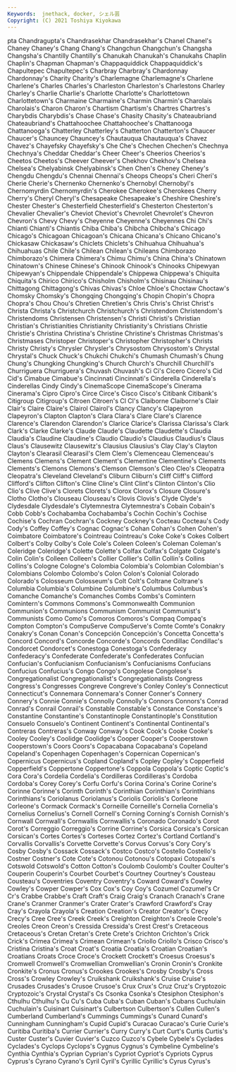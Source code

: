 ```yaml
---
Keywords:  jnethack, docker, シェル芸
Copyright: (C) 2021 Toshiya Kiyokawa
---
```

pta
Chandragupta's Chandrasekhar Chandrasekhar's Chanel Chanel's Chaney Chaney's Chang Chang's Changchun
Changchun's Changsha Changsha's Chantilly Chantilly's Chanukah Chanukah's Chanukahs Chaplin Chaplin's
Chapman Chapman's Chappaquiddick Chappaquiddick's Chapultepec Chapultepec's Charbray Charbray's Chardonnay Chardonnay's
Charity Charity's Charlemagne Charlemagne's Charlene Charlene's Charles Charles's Charleston Charleston's
Charlestons Charley Charley's Charlie Charlie's Charlotte Charlotte's Charlottetown Charlottetown's Charmaine
Charmaine's Charmin Charmin's Charolais Charolais's Charon Charon's Chartism Chartism's Chartres
Chartres's Charybdis Charybdis's Chase Chase's Chasity Chasity's Chateaubriand Chateaubriand's Chattahoochee
Chattahoochee's Chattanooga Chattanooga's Chatterley Chatterley's Chatterton Chatterton's Chaucer Chaucer's Chauncey
Chauncey's Chautauqua Chautauqua's Chavez Chavez's Chayefsky Chayefsky's Che Che's Chechen
Chechen's Chechnya Chechnya's Cheddar Cheddar's Cheer Cheer's Cheerios Cheerios's Cheetos
Cheetos's Cheever Cheever's Chekhov Chekhov's Chelsea Chelsea's Chelyabinsk Chelyabinsk's Chen
Chen's Cheney Cheney's Chengdu Chengdu's Chennai Chennai's Cheops Cheops's Cheri
Cheri's Cherie Cherie's Chernenko Chernenko's Chernobyl Chernobyl's Chernomyrdin Chernomyrdin's Cherokee
Cherokee's Cherokees Cherry Cherry's Cheryl Cheryl's Chesapeake Chesapeake's Cheshire Cheshire's
Chester Chester's Chesterfield Chesterfield's Chesterton Chesterton's Chevalier Chevalier's Cheviot Cheviot's
Chevrolet Chevrolet's Chevron Chevron's Chevy Chevy's Cheyenne Cheyenne's Cheyennes Chi
Chi's Chianti Chianti's Chiantis Chiba Chiba's Chibcha Chibcha's Chicago Chicago's
Chicagoan Chicagoan's Chicana Chicana's Chicano Chicano's Chickasaw Chickasaw's Chiclets Chiclets's
Chihuahua Chihuahua's Chihuahuas Chile Chile's Chilean Chilean's Chileans Chimborazo Chimborazo's
Chimera Chimera's Chimu Chimu's China China's Chinatown Chinatown's Chinese Chinese's
Chinook Chinook's Chinooks Chipewyan Chipewyan's Chippendale Chippendale's Chippewa Chippewa's Chiquita
Chiquita's Chirico Chirico's Chisholm Chisholm's Chisinau Chisinau's Chittagong Chittagong's Chivas
Chivas's Chloe Chloe's Choctaw Choctaw's Chomsky Chomsky's Chongqing Chongqing's Chopin
Chopin's Chopra Chopra's Chou Chou's Chretien Chretien's Chris Chris's Christ
Christ's Christa Christa's Christchurch Christchurch's Christendom Christendom's Christendoms Christensen Christensen's
Christi Christi's Christian Christian's Christianities Christianity Christianity's Christians Christie Christie's
Christina Christina's Christine Christine's Christmas Christmas's Christmases Christoper Christoper's Christopher
Christopher's Christs Christy Christy's Chrysler Chrysler's Chrysostom Chrysostom's Chrystal Chrystal's
Chuck Chuck's Chukchi Chukchi's Chumash Chumash's Chung Chung's Chungking Chungking's
Church Church's Churchill Churchill's Churriguera Churriguera's Chuvash Chuvash's Ci Ci's
Cicero Cicero's Cid Cid's Cimabue Cimabue's Cincinnati Cincinnati's Cinderella Cinderella's
Cinderellas Cindy Cindy's CinemaScope CinemaScope's Cinerama Cinerama's Cipro Cipro's Circe
Circe's Cisco Cisco's Citibank Citibank's Citigroup Citigroup's Citroen Citroen's Cl
Cl's Claiborne Claiborne's Clair Clair's Claire Claire's Clairol Clairol's Clancy
Clancy's Clapeyron Clapeyron's Clapton Clapton's Clara Clara's Clare Clare's Clarence
Clarence's Clarendon Clarendon's Clarice Clarice's Clarissa Clarissa's Clark Clark's Clarke
Clarke's Claude Claude's Claudette Claudette's Claudia Claudia's Claudine Claudine's Claudio
Claudio's Claudius Claudius's Claus Claus's Clausewitz Clausewitz's Clausius Clausius's Clay
Clay's Clayton Clayton's Clearasil Clearasil's Clem Clem's Clemenceau Clemenceau's Clemens
Clemens's Clement Clement's Clementine Clementine's Clements Clements's Clemons Clemons's Clemson
Clemson's Cleo Cleo's Cleopatra Cleopatra's Cleveland Cleveland's Cliburn Cliburn's Cliff
Cliff's Clifford Clifford's Clifton Clifton's Cline Cline's Clint Clint's Clinton
Clinton's Clio Clio's Clive Clive's Clorets Clorets's Clorox Clorox's Closure
Closure's Clotho Clotho's Clouseau Clouseau's Clovis Clovis's Clyde Clyde's Clydesdale
Clydesdale's Clytemnestra Clytemnestra's Cobain Cobain's Cobb Cobb's Cochabamba Cochabamba's Cochin
Cochin's Cochise Cochise's Cochran Cochran's Cockney Cockney's Cocteau Cocteau's Cody
Cody's Coffey Coffey's Cognac Cognac's Cohan Cohan's Cohen Cohen's Coimbatore
Coimbatore's Cointreau Cointreau's Coke Coke's Cokes Colbert Colbert's Colby Colby's
Cole Cole's Coleen Coleen's Coleman Coleman's Coleridge Coleridge's Colette Colette's
Colfax Colfax's Colgate Colgate's Colin Colin's Colleen Colleen's Collier Collier's
Collin Collin's Collins Collins's Cologne Cologne's Colombia Colombia's Colombian Colombian's
Colombians Colombo Colombo's Colon Colon's Colonial Colorado Colorado's Colosseum Colosseum's
Colt Colt's Coltrane Coltrane's Columbia Columbia's Columbine Columbine's Columbus Columbus's
Comanche Comanche's Comanches Combs Combs's Comintern Comintern's Commons Commons's Commonwealth
Communion Communion's Communions Communism Communist Communist's Communists Como Como's Comoros
Comoros's Compaq Compaq's Compton Compton's CompuServe CompuServe's Comte Comte's Conakry
Conakry's Conan Conan's Concepción Concepción's Concetta Concetta's Concord Concord's Concorde
Concorde's Concords Condillac Condillac's Condorcet Condorcet's Conestoga Conestoga's Confederacy Confederacy's
Confederate Confederate's Confederates Confucian Confucian's Confucianism Confucianism's Confucianisms Confucians Confucius
Confucius's Congo Congo's Congolese Congolese's Congregationalist Congregationalist's Congregationalists Congress Congress's
Congresses Congreve Congreve's Conley Conley's Connecticut Connecticut's Connemara Connemara's Conner
Conner's Connery Connery's Connie Connie's Connolly Connolly's Connors Connors's Conrad
Conrad's Conrail Conrail's Constable Constable's Constance Constance's Constantine Constantine's Constantinople
Constantinople's Constitution Consuelo Consuelo's Continent Continent's Continental Continental's Contreras Contreras's
Conway Conway's Cook Cook's Cooke Cooke's Cooley Cooley's Coolidge Coolidge's
Cooper Cooper's Cooperstown Cooperstown's Coors Coors's Copacabana Copacabana's Copeland Copeland's
Copenhagen Copenhagen's Copernican Copernican's Copernicus Copernicus's Copland Copland's Copley Copley's
Copperfield Copperfield's Coppertone Coppertone's Coppola Coppola's Coptic Coptic's Cora Cora's
Cordelia Cordelia's Cordilleras Cordilleras's Cordoba Cordoba's Corey Corey's Corfu Corfu's
Corina Corina's Corine Corine's Corinne Corinne's Corinth Corinth's Corinthian Corinthian's
Corinthians Corinthians's Coriolanus Coriolanus's Coriolis Coriolis's Corleone Corleone's Cormack Cormack's
Corneille Corneille's Cornelia Cornelia's Cornelius Cornelius's Cornell Cornell's Corning Corning's
Cornish Cornish's Cornwall Cornwall's Cornwallis Cornwallis's Coronado Coronado's Corot Corot's
Correggio Correggio's Corrine Corrine's Corsica Corsica's Corsican Corsican's Cortes Cortes's
Corteses Cortez Cortez's Cortland Cortland's Corvallis Corvallis's Corvette Corvette's Corvus
Corvus's Cory Cory's Cosby Cosby's Cossack Cossack's Costco Costco's Costello
Costello's Costner Costner's Cote Cote's Cotonou Cotonou's Cotopaxi Cotopaxi's Cotswold
Cotswold's Cotton Cotton's Coulomb Coulomb's Coulter Coulter's Couperin Couperin's Courbet
Courbet's Courtney Courtney's Cousteau Cousteau's Coventries Coventry Coventry's Coward Coward's
Cowley Cowley's Cowper Cowper's Cox Cox's Coy Coy's Cozumel Cozumel's
Cr Cr's Crabbe Crabbe's Craft Craft's Craig Craig's Cranach Cranach's
Crane Crane's Cranmer Cranmer's Crater Crater's Crawford Crawford's Cray Cray's
Crayola Crayola's Creation Creation's Creator Creator's Crecy Crecy's Cree Cree's
Creek Creek's Creighton Creighton's Creole Creole's Creoles Creon Creon's Cressida
Cressida's Crest Crest's Cretaceous Cretaceous's Cretan Cretan's Crete Crete's Crichton
Crichton's Crick Crick's Crimea Crimea's Crimean Crimean's Criollo Criollo's Crisco
Crisco's Cristina Cristina's Croat Croat's Croatia Croatia's Croatian Croatian's Croatians
Croats Croce Croce's Crockett Crockett's Croesus Croesus's Cromwell Cromwell's Cromwellian
Cromwellian's Cronin Cronin's Cronkite Cronkite's Cronus Cronus's Crookes Crookes's Crosby
Crosby's Cross Cross's Crowley Crowley's Cruikshank Cruikshank's Cruise Cruise's Crusades
Crusades's Crusoe Crusoe's Crux Crux's Cruz Cruz's Cryptozoic Cryptozoic's Crystal
Crystal's Cs Csonka Csonka's Ctesiphon Ctesiphon's Cthulhu Cthulhu's Cu Cu's
Cuba Cuba's Cuban Cuban's Cubans Cuchulain Cuchulain's Cuisinart Cuisinart's Culbertson
Culbertson's Cullen Cullen's Cumberland Cumberland's Cummings Cummings's Cunard Cunard's Cunningham
Cunningham's Cupid Cupid's Curacao Curacao's Curie Curie's Curitiba Curitiba's Currier
Currier's Curry Curry's Curt Curt's Curtis Curtis's Custer Custer's Cuvier
Cuvier's Cuzco Cuzco's Cybele Cybele's Cyclades Cyclades's Cyclops Cyclops's Cygnus
Cygnus's Cymbeline Cymbeline's Cynthia Cynthia's Cyprian Cyprian's Cypriot Cypriot's Cypriots
Cyprus Cyprus's Cyrano Cyrano's Cyril Cyril's Cyrillic Cyrillic's Cyrus Cyrus's
